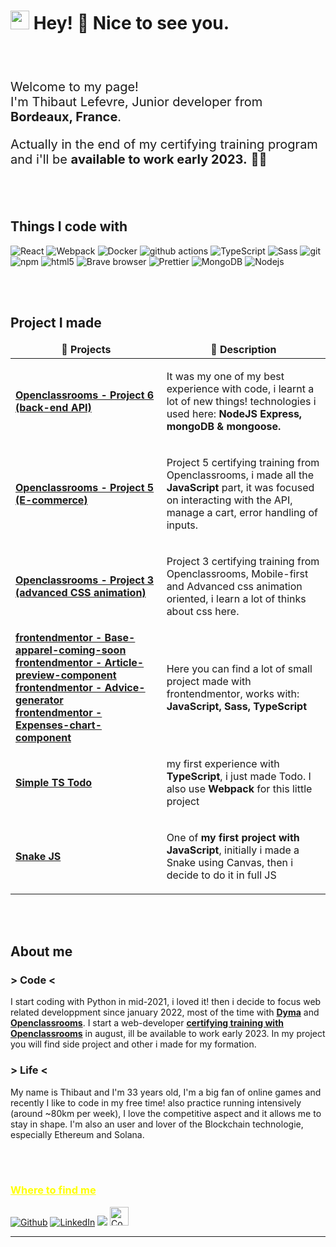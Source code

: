 <h1><img src="https://raw.githubusercontent.com/seanprashad/slackmoji/master/emoji/shiblob/shiblob-photo.png" width="30"/> Hey! 👋 Nice to see you.</h1>
	<br/>
	<br/>
<p style="font-size: 20px;">Welcome to my page! </br> I'm Thibaut Lefevre, Junior developer from <b>Bordeaux, France</b>. <img src="https://cdn-icons-png.flaticon.com/512/197/197560.png" width="13"/></p>
<p style="font-size: 20px;">Actually in the end of my certifying training program and i'll be <b>available to work early 2023.</b> 🐱‍💻<p> 

<br/>
<br/>

<h2>Things I code with</h2>

<p>
  <img alt="React" src="https://img.shields.io/badge/-React-45b8d8?style=flat-square&logo=react&logoColor=white" />
  <img alt="Webpack" src="https://img.shields.io/badge/-Webpack-8DD6F9?style=flat-square&logo=webpack&logoColor=white" /> 
  <img alt="Docker" src="https://img.shields.io/badge/-Docker-46a2f1?style=flat-square&logo=docker&logoColor=white" />
  <img alt="github actions" src="https://img.shields.io/badge/-Github_Actions-2088FF?style=flat-square&logo=github-actions&logoColor=white" />
  <img alt="TypeScript" src="https://img.shields.io/badge/-TypeScript-007ACC?style=flat-square&logo=typescript&logoColor=white" />
  <img alt="Sass" src="https://img.shields.io/badge/-Sass-CC6699?style=flat-square&logo=sass&logoColor=white" />
  <img alt="git" src="https://img.shields.io/badge/-Git-F05032?style=flat-square&logo=git&logoColor=white" />
	<br/>
  <img alt="npm" src="https://img.shields.io/badge/-NPM-CB3837?style=flat-square&logo=npm&logoColor=white" />
  <img alt="html5" src="https://img.shields.io/badge/-HTML5-E34F26?style=flat-square&logo=html5&logoColor=white" />
  <img alt="Brave browser" src="https://img.shields.io/badge/-Brave_Browser-FB542B?style=flat-square&logo=brave&logoColor=white" />
  <img alt="Prettier" src="https://img.shields.io/badge/-Prettier-F7B93E?style=flat-square&logo=prettier&logoColor=white" />
  <img alt="MongoDB" src="https://img.shields.io/badge/-MongoDB-13aa52?style=flat-square&logo=mongodb&logoColor=white" />
  <img alt="Nodejs" src="https://img.shields.io/badge/-Nodejs-43853d?style=flat-square&logo=Node.js&logoColor=white" />
</p>

<br/>
<br/>

<h2>Project I made</h2>
<table>
  <thead align="center">
    <tr border: none;>
      <td><b>🎁 Projects</b></td>
      <td><b>📑 Description</b></td>
    </tr>
  </thead>
  <tbody>
    <tr>
      <td><a href="https://github.com/malboyoo/P6"><b>Openclassrooms - Project 6 (back-end API)</b></a></td>
      <td><p>It was my one of my best experience with code, i learnt a lot of new things! technologies i used here: <b>NodeJS Express, mongoDB & mongoose.</b></p></td>
    </tr>
    <tr>
      <td><a href="https://github.com/malboyoo/P5"><b>Openclassrooms - Project 5 (E-commerce)</b></a></td>
      <td><p>Project 5 certifying training from Openclassrooms, i made all the <b>JavaScript</b> part, it was focused on interacting with the API, manage a cart, error handling of inputs. </p></td>
    </tr>
	  <tr>
      <td><a href="https://github.com/malboyoo/P3"><b>Openclassrooms - Project 3 (advanced CSS animation)</b></a></td>
      <td><p>Project 3 certifying training from Openclassrooms, Mobile-first and Advanced css animation oriented, i learn a lot of thinks about css here.</p></td>
    </tr>
    <tr>
      <td>
        <a href="https://github.com/malboyoo/base-apparel-coming-soon"><b>frontendmentor - Base-apparel-coming-soon</b></a>
        <a href="https://github.com/malboyoo/article-preview-component"><b>frontendmentor - Article-preview-component</b></a>
        <a href="https://github.com/malboyoo/advice-generator"><b>frontendmentor - Advice-generator</b></a><br/>
        <a href="https://github.com/malboyoo/expenses-chart-component"><b>frontendmentor - Expenses-chart-component</b></a>
      </td>
      <td><p>Here you can find a lot of small project made with frontendmentor, works with: <b>JavaScript, Sass, TypeScript</b></p></td>
    </tr>
    <tr>
      <td><a href="https://github.com/malboyoo/Simple-TS-todo"><b>Simple TS Todo</b></a></td>
      <td><p>my first experience with <b>TypeScript</b>, i just made Todo. I also use <b>Webpack</b> for this little project</p></td>
    </tr>
    <tr>
      <td><a href="https://github.com/malboyoo/JSnake"><b>Snake JS</b></a></td>
      <td><p>One of <b>my first project with JavaScript</b>, initially i made a Snake using Canvas, then i decide to do it in full JS</p></td>
    </tr>
  </tbody>
</table>

<br/>
<br/>

<h2>About me</h2>

<h3>> Code <</h3>
<p>I start coding with Python in mid-2021, i loved it! then i decide to focus web related developpment since january 2022, most of the time with <a href="https://dyma.fr/"><b>Dyma</b></a>  and <a href="https://openclassrooms.com/"><b>Openclassrooms</b></a>.
I start a web-developer <a href="https://openclassrooms.com/fr/paths/717-developpeur-web"><b>certifying training with  Openclassrooms</b></a> in august, ill be available to work early 2023.
In my project you will find side project and other i made for my formation.</p>

<h3>> Life <</h3>
<p>My name is Thibaut and I'm 33 years old, I'm a big fan of online games and recently I like to code in my free time!
also practice running intensively (around ~80km per week), I love the competitive aspect and it allows me to stay in shape.
I'm also an user and lover of the Blockchain technologie, especially Ethereum and Solana.</p>

<br/>
<br/>

<h3 style="text-decoration: underline; color: yellow;">Where to find me</h3>
<p><a href="https://github.com/malboyoo" target="_blank"><img alt="Github" src="https://img.shields.io/badge/GitHub-%2312100E.svg?&style=for-the-badge&logo=Github&logoColor=white" /></a> <a href="https://www.linkedin.com/in/thibaut-lefevre-b60101117/" target="_blank"><img alt="LinkedIn" src="https://img.shields.io/badge/linkedin-%230077B5.svg?&style=for-the-badge&logo=linkedin&logoColor=white" /></a>
<img src="https://dcbadge.vercel.app/api/shield/146857427390824448" /> <a href="https://www.codingame.com/profile/cb8f7ee433b9ee681c9b06a79c0669262406244" target="_blank"><img alt="Codingame" src="https://upload.wikimedia.org/wikipedia/fr/1/14/CodinGame_Logo.svg" style="height: 30px;" /></a>

</p>

---
